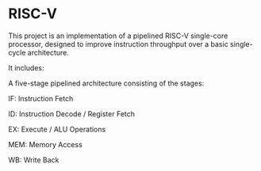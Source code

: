 # RISC-V

This project is an implementation of a pipelined RISC-V single-core processor, designed to improve instruction throughput over a basic single-cycle architecture.

It includes:

A five-stage pipelined architecture consisting of the stages:

IF: Instruction Fetch

ID: Instruction Decode / Register Fetch

EX: Execute / ALU Operations

MEM: Memory Access

WB: Write Back
